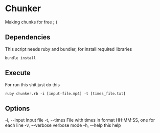 # Chunker

Making chunks for free ; )

## Dependencies
This script needs ruby and bundler, for install required libraries

```
bundle install
```

## Execute

For run this shit just do this

```
ruby chunker.rb -i [input-file.mp4] -t [times_file.txt]
```

## Options
-i, --input Input file
-t, --times File with times in format HH:MM:SS, one for each line
-v, --verbose verbose mode
-h, --help this help